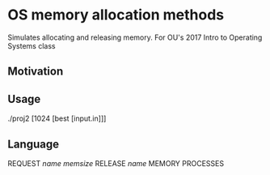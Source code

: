 # OS memory allocation methods
Simulates allocating and releasing memory. For OU's 2017 Intro to Operating Systems class

## Motivation

## Usage
./proj2 \[1024 \[best \[input.in\]\]\]

## Language

REQUEST *name* *memsize*
RELEASE *name*
MEMORY
PROCESSES
